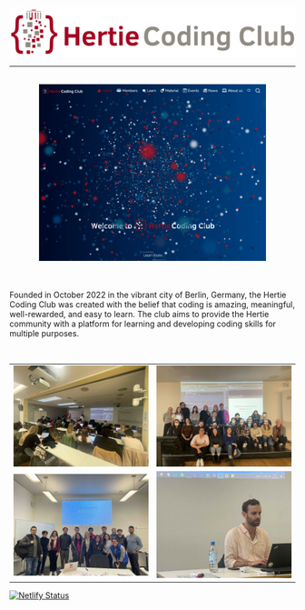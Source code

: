 

<div align="center">
  <img src="logo/long_gray_HCC.png" alt="Image 1" width="700">

  <hr>
  <br>
  <img src="logo/website.png" alt="Image 2" width="400">

</div>

<br>

<br>

Founded in October 2022 in the vibrant city of Berlin, Germany, the Hertie Coding Club was created with the belief that coding is amazing, meaningful, well-rewarded, and easy to learn. The club aims to provide the Hertie community with a platform for learning and developing coding skills for multiple purposes.

<br>

|                               |                               |
|----------------------------------------|----------------------------------------|
| ![Image 1](logo/kick_off_event3.jpeg)  | ![Image 2](logo/kick_off_event1.jpeg)  |
| ![Image 3](logo/event2.jpeg)           | ![Image 4](logo/event4.jpg)         |



[![Netlify Status](https://api.netlify.com/api/v1/badges/9528daa2-6e45-4e9d-a3e2-d492131d87cd/deploy-status?branch=)](https://app.netlify.com/sites/coruscating-peony-94a794/deploys)
